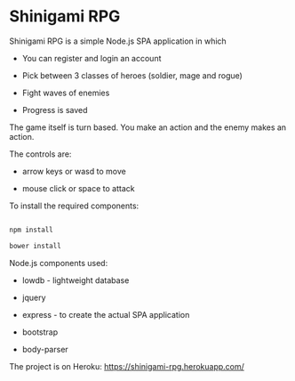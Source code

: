 # Shinigami RPG



Shinigami RPG is a simple Node.js SPA application in which



 * You can register and login an account

 * Pick between 3 classes of heroes (soldier, mage and rogue)

 * Fight waves of enemies

 * Progress is saved





The game itself is turn based. You make an action and the enemy makes an action.



The controls are:



 * arrow keys or wasd to move

 * mouse click or space to attack



To install the required components:

```javascript

npm install

bower install

```



Node.js components used:



 * lowdb - lightweight database

 * jquery

 * express - to create the actual SPA application

 * bootstrap

 * body-parser




The project is on Heroku: https://shinigami-rpg.herokuapp.com/
